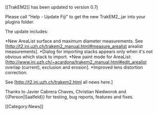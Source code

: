 [[TrakEM2]] has been updated to version 0.7j

Please call "Help - Update Fiji" to get the new TrakEM2_.jar into your plugins folder.

The update includes:

*New AreaList surface and maximum diameter measurements. See [http://t2.ini.uzh.ch/trakem2_manual.html#measure_arealist arealist measurements].
*Dialog for importing stacks appears only when it's not obvious which stack to import.
*New paint mode for AreaList: [http://www.ini.uzh.ch/~acardona/trakem2_manual.html#edit_arealist overlap (current), exclusion and erosion].
*Improved lens distortion correction.

See [http://t2.ini.uzh.ch/trakem2.html all news here.]


Thanks to Javier Cabrera Chaves, Christian Niedworok and {{Person|Saalfeld}} for testing, bug reports, features and fixes.

[[Category:News]]
